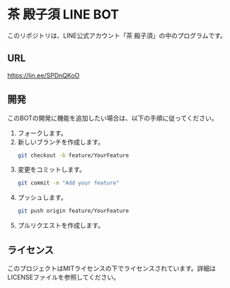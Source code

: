 # 茶 殿子須 LINE BOT
このリポジトリは、LINE公式アカウント「茶 殿子須」の中のプログラムです。

## URL
https://lin.ee/SPDnQKoO

## 開発

このBOTの開発に機能を追加したい場合は、以下の手順に従ってください。

1. フォークします。
2. 新しいブランチを作成します。
   ```bash
   git checkout -b feature/YourFeature
   ```
3. 変更をコミットします。
   ```bash
   git commit -m "Add your feature"
   ```
4. プッシュします。
   ```bash
   git push origin feature/YourFeature
   ```
5. プルリクエストを作成します。

## ライセンス

このプロジェクトはMITライセンスの下でライセンスされています。詳細はLICENSEファイルを参照してください。